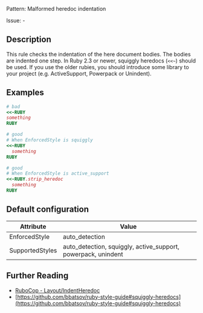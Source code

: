 Pattern: Malformed heredoc indentation 

Issue: -

## Description

This rule checks the indentation of the here document bodies. The bodies
are indented one step.
In Ruby 2.3 or newer, squiggly heredocs (`<<~`) should be used. If you
use the older rubies, you should introduce some library to your project
(e.g. ActiveSupport, Powerpack or Unindent).

## Examples

```ruby
# bad
<<-RUBY
something
RUBY

# good
# When EnforcedStyle is squiggly
<<~RUBY
  something
RUBY

# good
# When EnforcedStyle is active_support
<<-RUBY.strip_heredoc
  something
RUBY
```

## Default configuration

Attribute | Value
--- | ---
EnforcedStyle | auto_detection
SupportedStyles | auto_detection, squiggly, active_support, powerpack, unindent

## Further Reading

* [RuboCop - Layout/IndentHeredoc](https://docs.rubocop.org/rubocop/cops_layout.html#layoutindentheredoc)
* [https://github.com/bbatsov/ruby-style-guide#squiggly-heredocs](https://github.com/bbatsov/ruby-style-guide#squiggly-heredocs)
